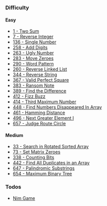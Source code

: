 ### Difficulty

#### Easy

- [1 - Two Sum][twoSum]
- [7 - Reverse Integer][reverseInteger]
- [136 - Single Number][singleNumber]
- [258 - Add Digits][addDigits]
- [263 - Ugly Number][uglyNumber]
- [283 - Move Zeroes][moveZeroes]
- [290 - Word Pattern][wordPattern]
- [260 - Reverse Linked List][reverseList]
- [344 - Reverse String][reverseString]
- [367 - Valid Perfect Square][validPerfectSquare]
- [383 - Ransom Note][ransomNote]
- [389 - Find the Difference][findTheDifference]
- [412 - Fizz Buzz][fizzBuzz]
- [414 - Third Maximum Number][thirdMaxNum]
- [448 - Find Numbers Disappeared In Array][findNumsDisappearedInArray]
- [461 - Hamming Distance][hammingDistance]
- [496 - Next Greater Element I][nextGreaterEl]
- [657 - Judge Route Circle][judgeCircle]

#### Medium

- [33 - Search in Rotated Sorted Array][searchInRotatedArray]
- [73 - Set Matrix Zeroes][setMatrixZeroes]
- [338 - Counting Bits][countingBits]
- [442 - Find All Duplicates in an Array][findAllDuplicates]
- [647 - Palindromic Substrings][palindromicSubstrings]
- [654 - Maximum Binary Tree][maximumBinaryTree]

### Todos

- [Nim Game][nimGame]

[nimGame]: https://github.com/tbuchannan/leetCode_hackerRank/blob/master/Easy/nimGame.js

<!-- EASY LINKS -->

[twoSum]: https://github.com/tbuchannan/leetCode_hackerRank/blob/master/leetCode/Easy/twoSum.js
[reverseInteger]: https://github.com/tbuchannan/leetCode_hackerRank/blob/master/leetCode/Easy/reverseInteger.js
[singleNumber]: https://github.com/tbuchannan/leetCode_hackerRank/blob/master/leetCode/Easy/singleNumber.js
[addDigits]: https://github.com/tbuchannan/leetCode_hackerRank/blob/master/leetCode/Easy/addDigits.js
[uglyNumber]: https://github.com/tbuchannan/leetCode_hackerRank/blob/master/leetCode/Easy/uglyNumber.js
[moveZeroes]: https://github.com/tbuchannan/leetCode_hackerRank/blob/master/leetCode/Easy/moveZeroes.js
[wordPattern]: https://github.com/tbuchannan/leetCode_hackerRank/blob/master/leetCode/Easy/wordPattern.js
[reverseList]: https://github.com/tbuchannan/leetCode_hackerRank/blob/master/leetCode/Easy/reverseLinkedList.js
[reverseString]: https://github.com/tbuchannan/leetCode_hackerRank/blob/master/leetCode/Easy/reverseString.js
[validPerfectSquare]: https://github.com/tbuchannan/leetCode_hackerRank/blob/master/leetCode/Easy/validPerfectSquare.js
[ransomNote]: https://github.com/tbuchannan/leetCode_hackerRank/blob/master/leetCode/Easy/ransomNote.js
[findTheDifference]: https://github.com/tbuchannan/leetCode_hackerRank/blob/master/leetCode/Easy/findTheDifference.js
[fizzBuzz]: https://github.com/tbuchannan/leetCode_hackerRank/blob/master/leetCode/Easy/fizzBuzz.js
[thirdMaxNum]: https://github.com/tbuchannan/leetCode_hackerRank/blob/master/leetCode/Easy/thirdMaximumNumber.js
[findNumsDisappearedInArray]: https://github.com/tbuchannan/leetCode_hackerRank/blob/master/leetCode/Easy/findNumsDisappearedInArray.js
[hammingDistance]: https://github.com/tbuchannan/leetCode_hackerRank/blob/master/leetCode/Easy/hammingDistance.js
[nextGreaterEl]: https://github.com/tbuchannan/leetCode_hackerRank/blob/master/leetCode/Easy/nextGreaterEl.js
[judgeCircle]: https://github.com/tbuchannan/leetCode_hackerRank/blob/master/leetCode/Easy/judgeRouteCircle.js

<!--  MEDIUM LINKS -->

[searchInRotatedArray]: https://github.com/tbuchannan/leetCode_hackerRank/blob/master/leetCode/Medium/searchInRotatedArray.js
[setMatrixZeroes]: https://github.com/tbuchannan/leetCode_hackerRank/blob/master/leetCode/Medium/setMatrixZeroes.js
[countingBits]: https://github.com/tbuchannan/leetCode_hackerRank/blob/master/leetCode/Medium/countingBits.js
[findAllDuplicates]: https://github.com/tbuchannan/leetCode_hackerRank/blob/master/leetCode/Medium/findAllDuplicates.js
[palindromicSubstrings]: https://github.com/tbuchannan/leetCode_hackerRank/blob/master/leetCode/Medium/palindromicSubstrings.js
[maximumBinaryTree]: https://github.com/tbuchannan/leetCode_hackerRank/blob/master/leetCode/Medium/maximumBinaryTree.js

